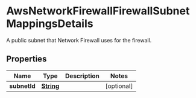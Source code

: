 

# AwsNetworkFirewallFirewallSubnetMappingsDetails

A public subnet that Network Firewall uses for the firewall.

## Properties

| Name | Type | Description | Notes |
|------------ | ------------- | ------------- | -------------|
|**subnetId** | [**String**](String.md) |  |  [optional] |



